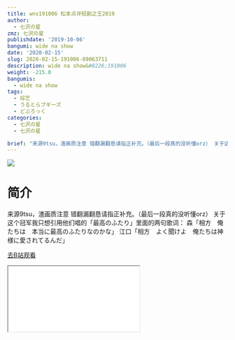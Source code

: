 ```yaml
---
title: wns191006 松本点评短剧之王2019
author:
  - 七沢の星
zmz: 七沢の星
publishdate: '2019-10-06'
bangumi: wide na show
date: '2020-02-15'
slug: 2020-02-15-191006-89063711
description: wide na show&#8226;191006
weight: -215.0
bangumis:
  - wide na show
tags:
  - 综艺
  - うるとらブギーズ
  - どぶろっく
categories:
  - 七沢の星
  - 七沢の星

brief: "来源9tsu，渣画质注意 错翻漏翻恳请指正补充。（最后一段真的没听懂orz） 关于这个冠军我只想引用他们唱的「最高のふたり」里面的两句歌词： 森「相方 俺たちは 本当に最高のふたりなのかな」 江口「相方 よく聞けよ 俺たちは神様に愛されてるんだ」"
---
```

![](https://raw.githubusercontent.com/tcgriffith/owaraisite/master/static/tmpimg/f89ffc1d209e3a602c07cc64ee3186632f8e9ed4.jpg.480.jpg)
# 简介  
来源9tsu，渣画质注意
错翻漏翻恳请指正补充。（最后一段真的没听懂orz）
关于这个冠军我只想引用他们唱的「最高のふたり」里面的两句歌词：
森「相方　俺たちは　本当に最高のふたりなのかな」
江口「相方　よく聞けよ　俺たちは神様に愛されてるんだ」  

[去B站观看](https://www.bilibili.com/video/av89063711/)
<div class ="resp-container"><iframe class="testiframe" src="//player.bilibili.com/player.html?aid=89063711"", scrolling="no", allowfullscreen="true" > </iframe></div> 
